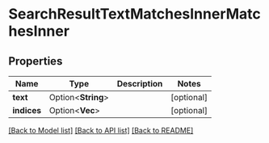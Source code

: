 # SearchResultTextMatchesInnerMatchesInner

## Properties

Name | Type | Description | Notes
------------ | ------------- | ------------- | -------------
**text** | Option<**String**> |  | [optional]
**indices** | Option<**Vec<i32>**> |  | [optional]

[[Back to Model list]](../README.md#documentation-for-models) [[Back to API list]](../README.md#documentation-for-api-endpoints) [[Back to README]](../README.md)


